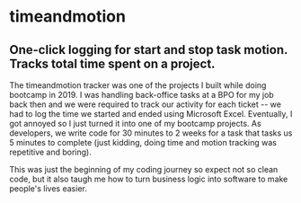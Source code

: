 # timeandmotion

## One-click logging for start and stop task motion. Tracks total time spent on a project.

The timeandmotion tracker was one of the projects I built while doing bootcamp in 2019. I was handling back-office tasks at a BPO for my job back then and we were required to track our activity for each ticket -- we had to log the time we started and ended using Microsoft Excel. Eventually, I got annoyed so I just turned it into one of my bootcamp projects. As developers, we write code for 30 minutes to 2 weeks for a task that tasks us 5 minutes to complete (just kidding, doing time and motion tracking was repetitive and boring). 

This was just the beginning of my coding journey so expect not so clean code, but it also taugh me how to turn business logic into software to make people's lives easier. 
